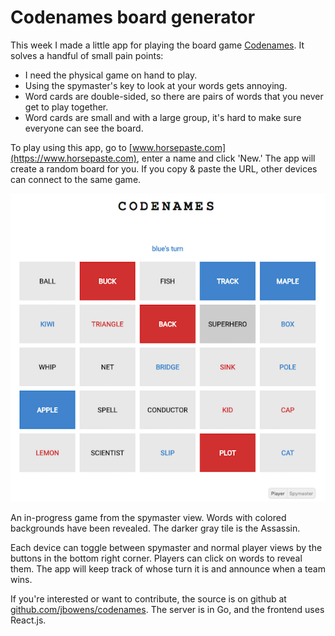 # Codenames board generator

This week I made a little app for playing the board game [Codenames](https://boardgamegeek.com/boardgame/178900/codenames). It solves a handful of small pain points:

* I need the physical game on hand to play.
* Using the spymaster's key to look at your words gets annoying.
* Word cards are double-sided, so there are pairs of words that you never get to play together.
* Word cards are small and with a large group, it's hard to make sure everyone can see the board.

To play using this app, go to [www.horsepaste.com](https://www.horsepaste.com), enter a name and click 'New.' The app will create a random board for you. If you copy & paste the URL, other devices can connect to the same game.

![codenames-spymaster-view](/static/images/codenames-spymaster-view.png)
<p class="caption">An in-progress game from the spymaster view. Words with colored backgrounds have been revealed. The darker gray tile is the Assassin.</p>

Each device can toggle between spymaster and normal player views by the buttons in the bottom right corner. Players can click on words to reveal them. The app will keep track of whose turn it is and announce when a team wins.

If you're interested or want to contribute, the source is on github at [github.com/jbowens/codenames](https://github.com/jbowens/codenames). The server is in Go, and the frontend uses React.js.
